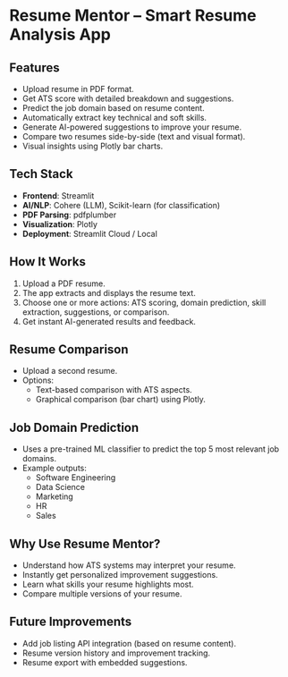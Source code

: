 # Resume Mentor – Smart Resume Analysis App

## Features

- Upload resume in PDF format.
- Get ATS score with detailed breakdown and suggestions.
- Predict the job domain based on resume content.
- Automatically extract key technical and soft skills.
- Generate AI-powered suggestions to improve your resume.
- Compare two resumes side-by-side (text and visual format).
- Visual insights using Plotly bar charts.

## Tech Stack

- **Frontend**: Streamlit  
- **AI/NLP**: Cohere (LLM), Scikit-learn (for classification)  
- **PDF Parsing**: pdfplumber  
- **Visualization**: Plotly  
- **Deployment**: Streamlit Cloud / Local  

## How It Works

1. Upload a PDF resume.
2. The app extracts and displays the resume text.
3. Choose one or more actions: ATS scoring, domain prediction, skill extraction, suggestions, or comparison.
4. Get instant AI-generated results and feedback.

## Resume Comparison

- Upload a second resume.
- Options:
  - Text-based comparison with ATS aspects.
  - Graphical comparison (bar chart) using Plotly.

## Job Domain Prediction

- Uses a pre-trained ML classifier to predict the top 5 most relevant job domains.
- Example outputs:  
  - Software Engineering  
  - Data Science  
  - Marketing  
  - HR  
  - Sales  

## Why Use Resume Mentor?

- Understand how ATS systems may interpret your resume.
- Instantly get personalized improvement suggestions.
- Learn what skills your resume highlights most.
- Compare multiple versions of your resume.

## Future Improvements

- Add job listing API integration (based on resume content).
- Resume version history and improvement tracking.
- Resume export with embedded suggestions.

